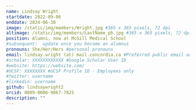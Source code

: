 ```yaml
---
name: Lindsay Wright
startdate: 2022-09-06
enddate: 2024-06-30
image: /static/img/members/Wright.jpg #365 x 365 pixels, 72 dpi
altimage: /static/img/members/LastName_pb.jpg #365 x 365 pixels, 72 dpi
position: Alumni, now at McGill Medical School
#subsequent:  update once you become an alumnus
pronouns: She/Her/Hers #personal pronouns
email: lindsay.wright (at) mail.concordia.ca #Preferred public email address 
#scholar: XXXXXXXXXXXX #Google Scholar User ID
#website: https://website.com/
#UCSF: XXXXXXXX #UCSF Profile ID - Employees only
#twitter: username
#linkedin: username
github: lindsaywright2
orcid: 0009-0006-9067-7825
description: ""
---
```

